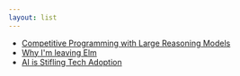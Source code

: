 ```yaml
---
layout: list
---
```


 - [Competitive Programming with Large Reasoning Models](https://arxiv.org/abs/2502.06807)
 - [Why I'm leaving Elm](https://lukeplant.me.uk/blog/posts/why-im-leaving-elm/)
 - [AI is Stifling Tech Adoption](https://vale.rocks/posts/ai-is-stifling-tech-adoption)
